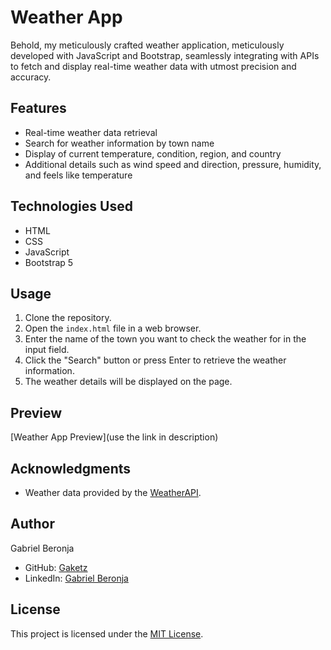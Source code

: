 # Weather App

Behold, my meticulously crafted weather application, meticulously developed with JavaScript and Bootstrap, seamlessly integrating with APIs to fetch and display real-time weather data with utmost precision and accuracy.

## Features

- Real-time weather data retrieval
- Search for weather information by town name
- Display of current temperature, condition, region, and country
- Additional details such as wind speed and direction, pressure, humidity, and feels like temperature

## Technologies Used

- HTML
- CSS
- JavaScript
- Bootstrap 5

## Usage

1. Clone the repository.
2. Open the `index.html` file in a web browser.
3. Enter the name of the town you want to check the weather for in the input field.
4. Click the "Search" button or press Enter to retrieve the weather information.
5. The weather details will be displayed on the page.

## Preview

[Weather App Preview](use the link in description)

## Acknowledgments

- Weather data provided by the [WeatherAPI](https://www.weatherapi.com/).

## Author

Gabriel Beronja
- GitHub: [Gaketz](https://github.com/Gaketz)
- LinkedIn: [Gabriel Beronja](https://www.linkedin.com/in/gabriel-beronja/)

## License

This project is licensed under the [MIT License](LICENSE).
